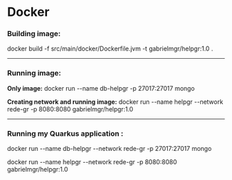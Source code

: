 # Docker

### Building image:
docker build -f src/main/docker/Dockerfile.jvm -t gabrielmgr/helpgr:1.0 .

---

### Running image:

**Only image:**
docker run --name db-helpgr -p 27017:27017 mongo

**Creating network and running image:**
docker run --name helpgr --network rede-gr -p 8080:8080 gabrielmgr/helpgr:1.0

---

### Running my Quarkus application :

docker run --name db-helpgr --network rede-gr -p 27017:27017 mongo

docker run --name helpgr --network rede-gr -p 8080:8080 gabrielmgr/helpgr:1.0


